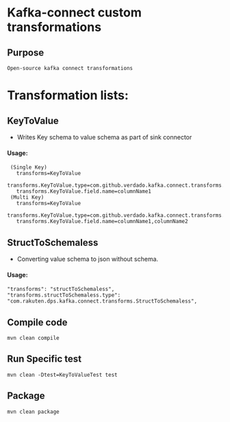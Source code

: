 # Kafka-connect custom transformations
## Purpose
```
Open-source kafka connect transformations
```

# Transformation lists:

## KeyToValue
- Writes Key schema to value schema as part of sink connector

#### Usage:
 ```
  (Single Key)
    transforms=KeyToValue
    transforms.KeyToValue.type=com.github.verdado.kafka.connect.transforms.KeyToValue
    transforms.KeyToValue.field.name=columnName1
  (Multi Key)
    transforms=KeyToValue
    transforms.KeyToValue.type=com.github.verdado.kafka.connect.transforms.KeyToValue
    transforms.KeyToValue.field.name=columnName1,columnName2
 ```

## StructToSchemaless
- Converting value schema to json without schema.

#### Usage:
```
"transforms": "structToSchemaless",
"transforms.structToSchemaless.type": "com.rakuten.dps.kafka.connect.transforms.StructToSchemaless",
```


## Compile code
```
mvn clean compile
```
## Run Specific test
```
mvn clean -Dtest=KeyToValueTest test
```
## Package
```
mvn clean package
```